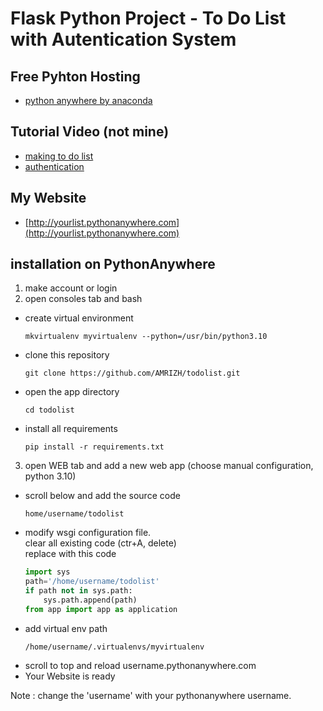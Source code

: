 # Flask Python Project - To Do List with Autentication System

## Free Pyhton Hosting

- [python anywhere by anaconda](https://www.pythonanywhere.com)

## Tutorial Video (not mine)

- [making to do list](https://www.youtube.com/watch?v=45P3xQPaYxc)
- [authentication](https://www.youtube.com/watch?v=Fr2MxT9M0V4)

## My Website

- [http://yourlist.pythonanywhere.com](http://yourlist.pythonanywhere.com)

## installation on PythonAnywhere
1. make account or login
2. open consoles tab and bash
- create virtual environment
  ```cli
  mkvirtualenv myvirtualenv --python=/usr/bin/python3.10
  ```
- clone this repository
  ```cli
  git clone https://github.com/AMRIZH/todolist.git
  ```
- open the app directory
  ```cli
  cd todolist
  ```
- install all requirements
  ```cli
  pip install -r requirements.txt
  ```
3. open WEB tab and add a new web app (choose manual configuration, python 3.10)
- scroll below and add the source code 
  ```path
  home/username/todolist
  ```
- modify wsgi configuration file.<br>
  clear all existing code (ctr+A, delete)<br>
  replace with this code
  ```python
  import sys
  path='/home/username/todolist'
  if path not in sys.path:
      sys.path.append(path)
  from app import app as application
  ```
- add virtual env path
  ```path
  /home/username/.virtualenvs/myvirtualenv
  ```
- scroll to top and reload username.pythonanywhere.com
- Your Website is ready

Note : change the 'username' with your pythonanywhere username.
